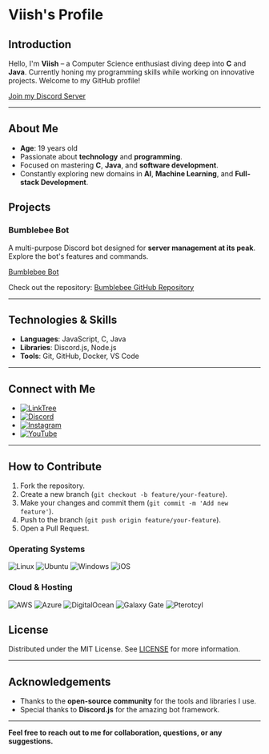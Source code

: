 # Viish's Profile

## Introduction

Hello, I'm **Viish** – a Computer Science enthusiast diving deep into **C** and **Java**. Currently honing my programming skills while working on innovative projects. Welcome to my GitHub profile!

[Join my Discord Server](https://discord.gg/bumblebee)

---

## About Me

- **Age**: 19 years old
- Passionate about **technology** and **programming**.
- Focused on mastering **C**, **Java**, and **software development**.
- Constantly exploring new domains in **AI**, **Machine Learning**, and **Full-stack Development**.

## Projects

### Bumblebee Bot
A multi-purpose Discord bot designed for **server management at its peak**. Explore the bot's features and commands.

[Bumblebee Bot](https://discord.gg/bumblebee)

Check out the repository: [Bumblebee GitHub Repository](https://github.com/Viish/Bumblebee)

---

## Technologies & Skills

- **Languages**: JavaScript, C, Java
- **Libraries**: Discord.js, Node.js
- **Tools**: Git, GitHub, Docker, VS Code

---

## Connect with Me

- [![LinkTree](https://img.shields.io/badge/LinkTree-%237289DA.svg?logo=linktree&logoColor=white)](https://guns.lol/viish)
- [![Discord](https://img.shields.io/badge/Discord-%237289DA.svg?logo=discord&logoColor=white)](https://discord.com/users/1156173961034465333)
- [![Instagram](https://img.shields.io/badge/Instagram-%23E4405F.svg?logo=Instagram&logoColor=white)](https://instagram.com/ig_viish)
- [![YouTube](https://img.shields.io/badge/YouTube-%23FF0000.svg?logo=YouTube&logoColor=white)](https://www.youtube.com/@viish_sensei)

---

## How to Contribute

1. Fork the repository.
2. Create a new branch (`git checkout -b feature/your-feature`).
3. Make your changes and commit them (`git commit -m 'Add new feature'`).
4. Push to the branch (`git push origin feature/your-feature`).
5. Open a Pull Request.

### Operating Systems

![Linux](https://img.shields.io/badge/Linux-FCC624?style=for-the-badge&logo=linux&logoColor=black)
![Ubuntu](https://img.shields.io/badge/Ubuntu-E95420?style=for-the-badge&logo=ubuntu&logoColor=white)
![Windows](https://img.shields.io/badge/Windows-0078D6?style=for-the-badge&logo=windows&logoColor=white)
![iOS](https://img.shields.io/badge/iOS-000000?style=for-the-badge&logo=apple&logoColor=white)

### Cloud & Hosting

![AWS](https://img.shields.io/badge/AWS-232F3E?style=for-the-badge&logo=amazon-aws&logoColor=white)
![Azure](https://img.shields.io/badge/Azure-0078D4?style=for-the-badge&logo=microsoft-azure&logoColor=white)
![DigitalOcean](https://img.shields.io/badge/DigitalOcean-0080FF?style=for-the-badge&logo=digitalocean&logoColor=white)
![Galaxy Gate](https://img.shields.io/badge/Galaxy%20Gate-000000?style=for-the-badge&logo=galaxy&logoColor=white)
![Pterotcyl](https://img.shields.io/badge/Pterotcyl-FF4F00?style=for-the-badge&logo=pterodactyl&logoColor=white)


## License

Distributed under the MIT License. See [LICENSE](LICENSE) for more information.

---

## Acknowledgements

- Thanks to the **open-source community** for the tools and libraries I use.
- Special thanks to **Discord.js** for the amazing bot framework.

---

**Feel free to reach out to me for collaboration, questions, or any suggestions.**
